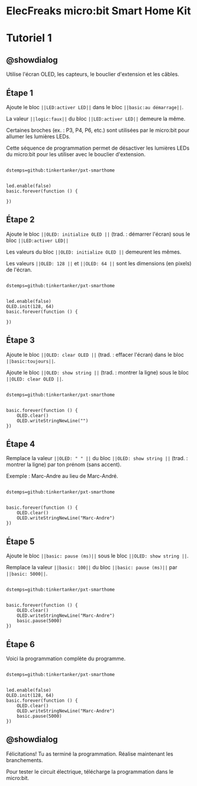 # ElecFreaks micro:bit Smart Home Kit

# Tutoriel 1

## @showdialog

Utilise l'écran OLED, les capteurs, le bouclier d'extension et les câbles.

## Étape 1

Ajoute le bloc ``||LED:activer LED||`` dans le bloc ``||basic:au démarrage||``.

La valeur ``||logic:faux||`` du bloc ``||LED:activer LED||`` demeure la même.

Certaines broches (ex. :  P3, P4, P6, etc.) sont utilisées par le micro:bit pour allumer les lumières LEDs.

Cette séquence de programmation permet de désactiver les lumières LEDs du micro:bit pour les utiliser avec le bouclier d'extension.

```package

dstemps=github:tinkertanker/pxt-smarthome

```

```blocks

led.enable(false)
basic.forever(function () {
	
})

```

## Étape 2

Ajoute le bloc ``||OLED: initialize OLED ||`` (trad. : démarrer l'écran) sous le bloc ``||LED:activer LED||``

Les valeurs du bloc ``||OLED: initialize OLED ||`` demeurent les mêmes.

Les valeurs ``||OLED: 128 ||`` et ``||OLED: 64 ||`` sont les dimensions (en pixels) de l'écran.

```package

dstemps=github:tinkertanker/pxt-smarthome

```

```blocks

led.enable(false)
OLED.init(128, 64)
basic.forever(function () {
	
})

```

## Étape 3

Ajoute le bloc ``||OLED: clear OLED ||`` (trad. : effacer l'écran) dans le bloc ``||basic:toujours||``.

Ajoute le bloc ``||OLED: show string ||`` (trad. : montrer la ligne) sous le bloc ``||OLED: clear OLED ||``.

```package

dstemps=github:tinkertanker/pxt-smarthome

```

```blocks

basic.forever(function () {
    OLED.clear()
    OLED.writeStringNewLine("")
})

```

## Étape 4

Remplace la valeur ``||OLED: " " ||`` du bloc ``||OLED: show string ||`` (trad. : montrer la ligne) par ton prénom (sans accent).

Exemple : Marc-Andre au lieu de Marc-André.

```package

dstemps=github:tinkertanker/pxt-smarthome

```

```blocks

basic.forever(function () {
    OLED.clear()
    OLED.writeStringNewLine("Marc-Andre")
})

```

## Étape 5

Ajoute le bloc ``||basic: pause (ms)||`` sous le bloc ``||OLED: show string ||``.

Remplace la valeur  ``||basic: 100||`` du bloc ``||basic: pause (ms)||`` par ``||basic: 5000||``.

```package

dstemps=github:tinkertanker/pxt-smarthome

```

```blocks

basic.forever(function () {
    OLED.clear()
    OLED.writeStringNewLine("Marc-Andre")
    basic.pause(5000)
})

```

## Étape 6

Voici la programmation complète du programme.

```package

dstemps=github:tinkertanker/pxt-smarthome

```

```blocks

led.enable(false)
OLED.init(128, 64)
basic.forever(function () {
    OLED.clear()
    OLED.writeStringNewLine("Marc-Andre")
    basic.pause(5000)
})

```

## @showdialog 

Félicitations! Tu as terminé la programmation. Réalise maintenant les branchements.

Pour tester le circuit électrique, télécharge la programmation dans le micro:bit.